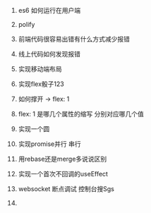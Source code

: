 1. es6 如何运行在用户端
2. polify
3. 前端代码很容易出错有什么方式减少报错
4. 线上代码如何发现报错
5. 实现移动端布局
6. 实现flex骰子123
7. 如何撑开 -> flex: 1
8. flex: 1 是哪几个属性的缩写 分别对应哪几个值
9. 实现一个圆
10. 实现promise并行 串行
11. 用rebase还是merge多说说区别
12. 实现一个首次不回调的useEffect



1. websocket 断点调试 控制台搜Sgs
2. 